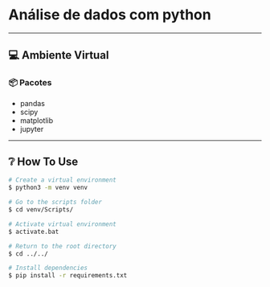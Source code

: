 # Análise de dados com python

---

## :computer: Ambiente Virtual

### :package: Pacotes

  - pandas
  - scipy
  - matplotlib
  - jupyter

---

## :grey_question: How To Use

```bash
# Create a virtual environment
$ python3 -m venv venv

# Go to the scripts folder
$ cd venv/Scripts/

# Activate virtual environment
$ activate.bat

# Return to the root directory
$ cd ../../

# Install dependencies
$ pip install -r requirements.txt
```